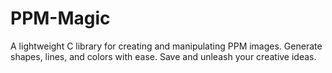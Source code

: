 # PPM-Magic
A lightweight C library for creating and manipulating PPM images. Generate shapes, lines, and colors with ease. Save and unleash your creative ideas.
